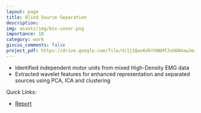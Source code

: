 ```yaml
---
layout: page
title: Blind Source Separation
description:
img: assets/img/bss-cover.png
importance: 10
category: work
giscus_comments: false
project_pdf: https://drive.google.com/file/d/1j1Qav6dkYXN6MfJuU6N4awJmzj9xWUlk/view?usp=drive_link
---
```


- Identified independent motor units from mixed High-Density EMG data
- Extracted wavelet features for enhanced representation and separated sources using PCA, ICA and clustering

Quick Links:
- [Report](https://drive.google.com/file/d/1j1Qav6dkYXN6MfJuU6N4awJmzj9xWUlk/view?usp=drive_link)

